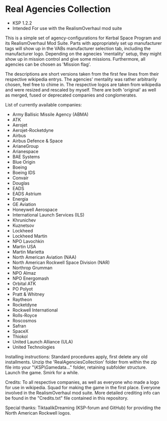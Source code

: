 # Real Agencies Collection

- KSP 1.2.2
- Intended For use with the RealismOverhaul mod suite

This is a simple set of agency-configurations for Kerbal Space Program and its RealismOverhaul Mod Suite.
Parts with appropriately set up manufacturer tags will show up in the VABs manufacturer selection tab, including the manufacturer logo.
Depending on the agnecies 'mentality' setup, they might show up in mission control and give some missions.
Furthermore, all agencies can be chosen as 'Mission flag'.

The descriptions are short versions taken from the first few lines from their respective wikipedia entrys.
The agencies' mentality was rather arbitrarily chosen, feel free to chime in.
The respective logos are taken from wikipedia and were resized and rescaled by myself.
There are both 'original' as well as merged, fused or deprecated companies and conglomerates.



List of currently available companies:

- Army Ballisic Missile Agency (ABMA)
- ATK
- Aerojet
- Aerojet-Rocketdyne
- Airbus
- Airbus Defence & Space
- ArianeGroup
- Arianespace
- BAE Systems
- Blue Origin
- Boeing
- Boeing IDS
- Convair
- Douglas
- EADS
- EADS Astrium
- Energia
- GE Aviation
- Honeywell Aerospace
- International Launch Services (ILS)
- Khrunichev
- Kuznetsov
- Lockheed
- Lockheed Martin
- NPO Lavochkin
- Martin USA
- Martin Marietta
- North American Aviation (NAA)
- North American Rockwell Space Division (NAR)
- Northrop Grumman
- NPO Almaz
- NPO Energomash
- Orbital ATK
- PO Polyot
- Pratt & Whitney
- Raytheon
- Rocketdyne
- Rockwell International
- Rolls-Royce
- Roscosmos
- Safran
- SpaceX
- Thiokol
- United Launch Alliance (ULA)
- United Technologies



Installing instructions:
Standard procedures apply, first delete any old installments.
Unzip the 'RealAgenciesCollection' folder from within the zip file into your "\KSP\Gamedata\..." folder, retaining subfolder structure. Launch the game. Smirk for a while.




Credits:
To all respective companies, as well as everyone who made a logo for use in wikipedia.
Squad for making the game in the first place.
Everyone involved in the RealismOverhaul mod suite.
More detailed crediting info can be found in the "Credits.txt" file contained in this repository.

Special thanks:
TiktaalikDreaming (KSP-forum and GitHub) for providing the North American Rockwell logos.
